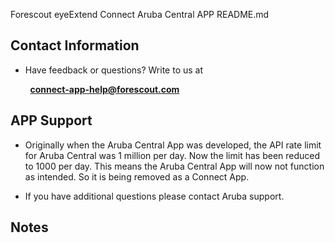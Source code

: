 Forescout eyeExtend Connect Aruba Central APP README.md
 

## Contact Information

- Have feedback or questions? Write to us at

        **[connect-app-help@forescout.com](mailto:connect-app-help@forescout.com)**

## APP Support

- Originally when the Aruba Central App was developed, the API rate limit for Aruba Central was 1 million per day.  Now the limit has been reduced to 1000 per day. This means the Aruba Central App will now not function as intended.  So it is being removed as a Connect App.


- If you have additional questions please contact Aruba support.

## Notes

